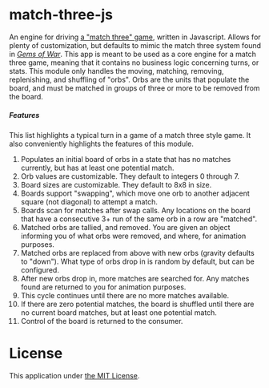 # match-three-js

An engine for driving [a "match three" game](https://en.wikipedia.org/wiki/Category:Match_3_games), written in Javascript. Allows for plenty of customization, but defaults to mimic the match three system found in [*Gems of War*](https://www.youtube.com/watch?v=GGWdqf1BnXo&t=13s). This app is meant to be used as a core engine for a match three game, meaning that it contains no business logic concerning turns, or stats. This module only handles the moving, matching, removing, replenishing, and shuffling of "orbs". Orbs are the units that populate the board, and must be matched in groups of three or more to be removed from the board.

##### Features

This list highlights a typical turn in a game of a match three style game. It also conveniently highlights the features of this module.

1. Populates an initial board of orbs in a state that has no matches currently, but has at least one potential match.
0. Orb values are customizable. They default to integers 0 through 7.
0. Board sizes are customizable. They default to 8x8 in size.
0. Boards support "swapping", which move one orb to another adjacent square (not diagonal) to attempt a match.
0. Boards scan for matches after swap calls. Any locations on the board that have a consecutive 3+ run of the same orb in a row are "matched".
0. Matched orbs are tallied, and removed. You are given an object informing you of what orbs were removed, and where, for animation purposes.
0. Matched orbs are replaced from above with new orbs (gravity defaults to "down"). What type of orbs drop in is random by default, but can be configured.
0. After new orbs drop in, more matches are searched for. Any matches found are returned to you for animation purposes.
0. This cycle continues until there are no more matches available.
0. If there are zero potential matches, the board is shuffled until there are no current board matches, but at least one potential match.
0. Control of the board is returned to the consumer.


# License

This application under [the MIT License](./LICENSE).
